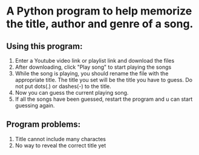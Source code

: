 # A Python program to help memorize the title, author and genre of a song.

## Using this program:

1. Enter a Youtube video link or playlist link and download the files
2. After downloading, click "Play song" to start playing the songs
3. While the song is playing, you should rename the file with the appropriate title. The title you set will be the title you have to guess. Do not put dots(.) or dashes(-) to the title.
4. Now you can guess the current playing song.
5. If all the songs have been guessed, restart the program and u can start guessing again.

## Program problems:

1. Title cannot include many charactes
2. No way to reveal the correct title yet

